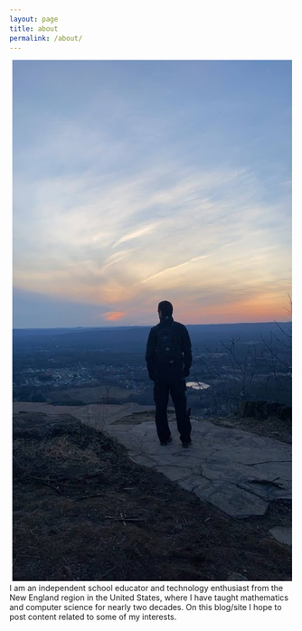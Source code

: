 ```yaml
---
layout: page
title: about
permalink: /about/
---
```

<center> <img src="/incl/profile.jpeg"> </center>
I am an independent school educator and technology enthusiast from the New England region in the United States, where I have taught mathematics and computer science for nearly two decades. On this blog/site I hope to post content related to some of my interests.
